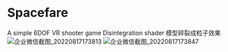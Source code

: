 # Spacefare
A simple 6DOF VR shooter game
Disintegration shader 模型碎裂成粒子效果
![企业微信截图_20220817173813](https://user-images.githubusercontent.com/11438971/185087011-9e5f73fd-f93f-47fc-bdd7-7eabd96e271c.png)
![企业微信截图_20220817173847](https://user-images.githubusercontent.com/11438971/185087052-82b51e36-d813-4ac3-b856-d803e30a17e5.png)

